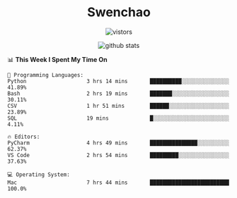 <h1 align="center">Swenchao</h3>

<p align="center">
  <img src="https://visitor-badge.glitch.me/badge?page_id=Swenchao" alt="vistors" />
</p>

<p align="center">
  <img src="https://github-readme-stats.vercel.app/api?username=Swenchao&count_private=true&show_icons=true&theme=vue-dark&hide_title=true" alt="github stats" />
</p>

<!--START_SECTION:waka-->
📊 **This Week I Spent My Time On** 

```text
💬 Programming Languages: 
Python                   3 hrs 14 mins       ██████████░░░░░░░░░░░░░░░   41.89% 
Bash                     2 hrs 19 mins       ███████░░░░░░░░░░░░░░░░░░   30.11% 
CSV                      1 hr 51 mins        ██████░░░░░░░░░░░░░░░░░░░   23.89% 
SQL                      19 mins             █░░░░░░░░░░░░░░░░░░░░░░░░   4.11%

🔥 Editors: 
PyCharm                  4 hrs 49 mins       ███████████████░░░░░░░░░░   62.37% 
VS Code                  2 hrs 54 mins       █████████░░░░░░░░░░░░░░░░   37.63%

💻 Operating System: 
Mac                      7 hrs 44 mins       █████████████████████████   100.0%

```


<!--END_SECTION:waka-->
